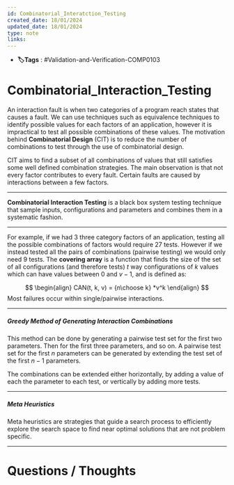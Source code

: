 ```yaml
---
id: Combinatorial_Interatction_Testing
created_date: 18/01/2024
updated_date: 18/01/2024
type: note
links:
---
```

* **🏷️Tags** : #Validation-and-Verification-COMP0103 
# Combinatorial_Interaction_Testing

An interaction fault is when two categories of a program reach states that causes a fault. We can use techniques such as equivalence techniques to identify possible values for each factors of an application, however it is impractical to test all possible combinations of these values. The motivation behind **Combinatorial Design** (CIT) is to reduce the number of combinations to test through the use of combinatorial design.

CIT aims to find a subset of all combinations of values that still satisfies some well defined combination strategies. The main observation is that not every factor contributes to every fault. Certain faults are caused by interactions between a few factors.

---

**Combinatorial Interaction Testing** is a black box system testing technique that sample inputs, configurations and parameters and combines them in a systematic fashion.

---

For example, if we had 3 three category factors of an application, testing all the possible combinations of factors would require 27 tests. However if we instead tested all the pairs of combinations (pairwise testing) we would only need 9 tests. The **covering array** is a function that finds the size of the set of all configurations (and therefore tests)  $t$ way configurations of $k$ values which can have values between $0$ and $v-1$, and is defined as:

$$
\begin{align}
CAN(t, k, v) =
{n\choose k} *v^k
\end{align}
$$ 
Most failures occur within single/pairwise interactions.

---
##### Greedy Method of Generating Interaction Combinations

This method can be done by generating a pairwise test set for the first two parameters. Then for the first three parameters, and so on. A pairwise test set for the first $n$ parameters can be generated by extending the test set of the first $n-1$ parameters.

The combinations can be extended either horizontally, by adding a value of each the parameter to each test, or vertically by adding more tests. 

---

##### Meta Heuristics

Meta heuristics are strategies that guide a search process to efficiently explore the search space to find near optimal solutions that are not problem specific.


****
# Questions / Thoughts